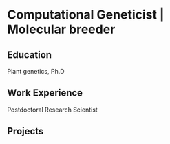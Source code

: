 # Computational Geneticist | Molecular breeder

## Education
Plant genetics, Ph.D

## Work Experience
Postdoctoral Research Scientist

## Projects

